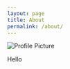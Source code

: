 ```yaml
---
layout: page
title: About
permalink: /about/
---
```


<img src="{{ site.baseurl }}/assets/profile.jpg" title="Profile Picture" class="profile">

Hello

